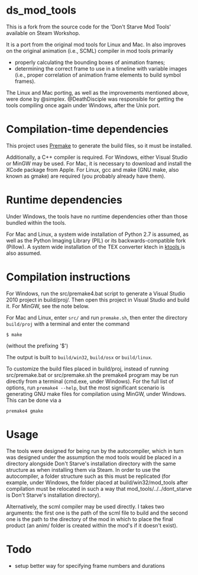 ds_mod_tools
============

This is a fork from the source code for the 'Don't Starve Mod Tools' available on Steam Workshop.

It is a port from the original mod tools for Linux and Mac. In also improves on the original animation (i.e., SCML) compiler in mod tools primarily
+ properly calculating the bounding boxes of animation frames;
+ determining the correct frame to use in a timeline with variable images (i.e., proper correlation of animation frame elements to build symbol frames).

The Linux and Mac porting, as well as the improvements mentioned above, were done by @simplex. @DeathDisciple was responsible for getting the tools compiling once again under Windows, after the Unix port.

Compilation-time dependencies
============

This project uses [Premake](http://industriousone.com/premake/download) to generate the build files, so it must be installed.

Additionally, a C++ compiler is required. For Windows, either Visual Studio or MinGW may be used. For Mac, it is necessary to download and install the XCode package from Apple. For Linux, gcc and make (GNU make, also known as gmake) are required (you probably already have them).

Runtime dependencies
============

Under Windows, the tools have no runtime dependencies other than those bundled within the tools.

For Mac and Linux, a system wide installation of Python 2.7 is assumed, as well as the Python Imaging Library (PIL) or its backwards-compatible fork (Pillow). A system wide installation of the TEX converter ktech in [ktools
](https://github.com/nsimplex/ktools#installation-from-source) is also assumed.

Compilation instructions
============

For Windows, run the src/premake4.bat script to generate a Visual Studio 2010 project in build/proj/. Then open this project in Visual Studio and build it. For MinGW, see the note below.

For Mac and Linux, enter `src/` and run `premake.sh`, then enter the directory `build/proj` with a terminal and enter the command
```
$ make
```
(without the prefixing '$')

The output is built to `build/win32`, `build/osx` or `build/linux`.

To customize the build files placed in build/proj, instead of running src/premake.bat or src/premake.sh the premake4 program may be run directly from a terminal (cmd.exe, under Windows). For the full list of options, run `premake4 --help`, but the most significant scenario is generating GNU make files for compilation using MinGW, under Windows. This can be done via a
```
premake4 gmake
```

Usage
============

The tools were designed for being run by the autocompiler, which in turn was designed under the assumption the mod tools would be placed in a directory alongside Don't Starve's installation directory with the same structure as when installing them via Steam. In order to use the autocompiler, a folder structure such as this must be replicated (for example, under Windows, the folder placed at build/win32/mod_tools after compilation must be relocated in such a way that mod_tools/../../dont_starve is Don't Starve's installation directory).

Alternatively, the scml compiler may be used directly. I takes two arguments: the first one is the path of the scml file to build and the second one is the path to the directory of the mod in which to place the final product (an anim/ folder is created within the mod's if it doesn't exist).

Todo
============
- setup better way for specifying frame numbers and durations
